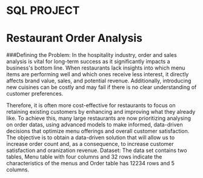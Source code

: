 #                                                                                                       SQL PROJECT
#                                                                                                Restaurant Order Analysis

###Defining the Problem:
In the hospitality industry, order and sales analysis is vital for long-term success as it significantly impacts a business's bottom line. When restaurants lack insights into which menu items are performing well and which ones receive less interest, it directly affects brand value, sales, and potential revenue. Additionally, introducing new cuisines can be costly and may fail if there is no clear understanding of customer preferences.

Therefore, it is often more cost-effective for restaurants to focus on retaining existing customers by enhancing and improving what they already like. To achieve this, many large restaurants are now prioritizing analysing on order datas, using advanced models to make informed, data-driven decisions that optimize menu offerings and overall customer satisfaction.
The objective is to obtain a data-driven solution that will allow us to increase order count and, as a consequence, to increase customer satisfaction and oranization revenue.
Dataset:
The data set contains two tables, Menu table with four columns and 32 rows indicate the characteristics of the menus and Order table has 12234 rows and 5 columns.
